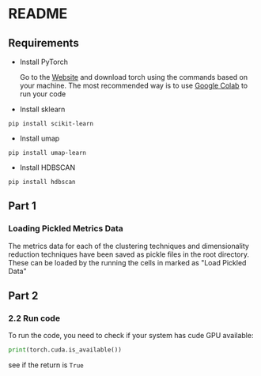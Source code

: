 # README
## Requirements

- Install PyTorch

  Go to the [Website](https://pytorch.org/get-started/locally/) and download torch using the commands based on your machine. The most recommended way is to use [Google Colab](https://colab.research.google.com/) to run your code 

- Install sklearn

```shell
pip install scikit-learn
```

- Install umap

```shell
pip install umap-learn
```

- Install HDBSCAN

```shell
pip install hdbscan
```

## Part 1

### Loading Pickled Metrics Data
The metrics data for each of the clustering techniques and dimensionality reduction techniques have been saved as pickle files in the root directory. These can be loaded by the running the cells in marked as "Load Pickled Data"


## Part 2


### 2.2 Run code

To run the code, you need to check if your system has cude GPU available:

```python
print(torch.cuda.is_available())
```

see if the return is `True`

